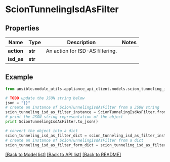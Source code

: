 # ScionTunnelingIsdAsFilter


## Properties

Name | Type | Description | Notes
------------ | ------------- | ------------- | -------------
**action** | **str** | An action for ISD-AS filtering. | 
**isd_as** | **str** |  | 

## Example

```python
from ansible.module_utils.appliance_api_client.models.scion_tunneling_isd_as_filter import ScionTunnelingIsdAsFilter

# TODO update the JSON string below
json = "{}"
# create an instance of ScionTunnelingIsdAsFilter from a JSON string
scion_tunneling_isd_as_filter_instance = ScionTunnelingIsdAsFilter.from_json(json)
# print the JSON string representation of the object
print ScionTunnelingIsdAsFilter.to_json()

# convert the object into a dict
scion_tunneling_isd_as_filter_dict = scion_tunneling_isd_as_filter_instance.to_dict()
# create an instance of ScionTunnelingIsdAsFilter from a dict
scion_tunneling_isd_as_filter_form_dict = scion_tunneling_isd_as_filter.from_dict(scion_tunneling_isd_as_filter_dict)
```
[[Back to Model list]](../README.md#documentation-for-models) [[Back to API list]](../README.md#documentation-for-api-endpoints) [[Back to README]](../README.md)


